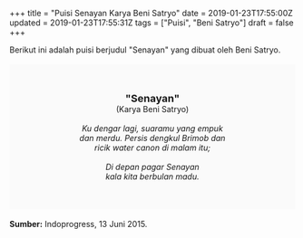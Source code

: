 +++
title = "Puisi Senayan Karya Beni Satryo"
date = 2019-01-23T17:55:00Z
updated = 2019-01-23T17:55:31Z
tags = ["Puisi", "Beni Satryo"]
draft = false
+++

<div dir="ltr" style="text-align: left;" trbidi="on"><div dir="ltr" style="text-align: left;" trbidi="on"><div dir="ltr" style="text-align: left;" trbidi="on"><div style="text-align: justify;">Berikut ini adalah puisi berjudul "Senayan" yang dibuat oleh Beni Satryo.</div><br /><div style="background: #FAFAFA; font-size: 14px; height: auto; margin: 0 auto; padding: 50px; text-align: center; width: auto;"><span style="font-size: 18px;"><b>"Senayan"</b></span><br />(Karya Beni Satryo)<br /><br /><i>Ku dengar lagi, suaramu yang empuk<br />dan merdu. Persis dengkul Brimob dan<br />ricik water canon di malam itu;<br /><br />Di depan pagar Senayan<br />kala kita berbulan madu.</i><b> </b></div></div></div><br /><div style="text-align: justify;"><b>Sumber:</b> Indoprogress, 13 Juni 2015.</div></div>
